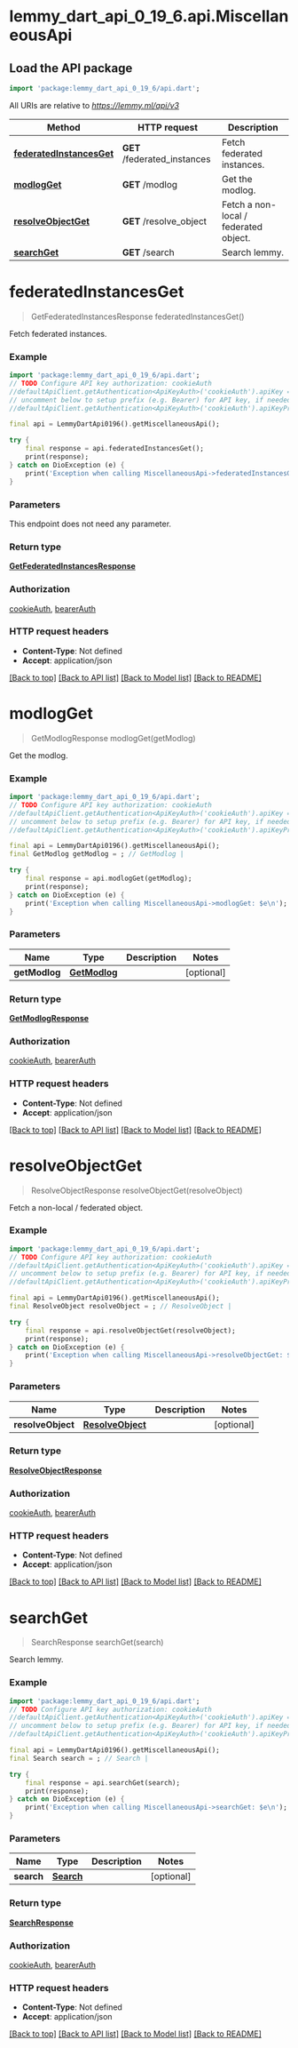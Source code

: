 # lemmy_dart_api_0_19_6.api.MiscellaneousApi

## Load the API package
```dart
import 'package:lemmy_dart_api_0_19_6/api.dart';
```

All URIs are relative to *https://lemmy.ml/api/v3*

Method | HTTP request | Description
------------- | ------------- | -------------
[**federatedInstancesGet**](MiscellaneousApi.md#federatedinstancesget) | **GET** /federated_instances | Fetch federated instances.
[**modlogGet**](MiscellaneousApi.md#modlogget) | **GET** /modlog | Get the modlog.
[**resolveObjectGet**](MiscellaneousApi.md#resolveobjectget) | **GET** /resolve_object | Fetch a non-local / federated object.
[**searchGet**](MiscellaneousApi.md#searchget) | **GET** /search | Search lemmy.


# **federatedInstancesGet**
> GetFederatedInstancesResponse federatedInstancesGet()

Fetch federated instances.

### Example
```dart
import 'package:lemmy_dart_api_0_19_6/api.dart';
// TODO Configure API key authorization: cookieAuth
//defaultApiClient.getAuthentication<ApiKeyAuth>('cookieAuth').apiKey = 'YOUR_API_KEY';
// uncomment below to setup prefix (e.g. Bearer) for API key, if needed
//defaultApiClient.getAuthentication<ApiKeyAuth>('cookieAuth').apiKeyPrefix = 'Bearer';

final api = LemmyDartApi0196().getMiscellaneousApi();

try {
    final response = api.federatedInstancesGet();
    print(response);
} catch on DioException (e) {
    print('Exception when calling MiscellaneousApi->federatedInstancesGet: $e\n');
}
```

### Parameters
This endpoint does not need any parameter.

### Return type

[**GetFederatedInstancesResponse**](GetFederatedInstancesResponse.md)

### Authorization

[cookieAuth](../README.md#cookieAuth), [bearerAuth](../README.md#bearerAuth)

### HTTP request headers

 - **Content-Type**: Not defined
 - **Accept**: application/json

[[Back to top]](#) [[Back to API list]](../README.md#documentation-for-api-endpoints) [[Back to Model list]](../README.md#documentation-for-models) [[Back to README]](../README.md)

# **modlogGet**
> GetModlogResponse modlogGet(getModlog)

Get the modlog.

### Example
```dart
import 'package:lemmy_dart_api_0_19_6/api.dart';
// TODO Configure API key authorization: cookieAuth
//defaultApiClient.getAuthentication<ApiKeyAuth>('cookieAuth').apiKey = 'YOUR_API_KEY';
// uncomment below to setup prefix (e.g. Bearer) for API key, if needed
//defaultApiClient.getAuthentication<ApiKeyAuth>('cookieAuth').apiKeyPrefix = 'Bearer';

final api = LemmyDartApi0196().getMiscellaneousApi();
final GetModlog getModlog = ; // GetModlog | 

try {
    final response = api.modlogGet(getModlog);
    print(response);
} catch on DioException (e) {
    print('Exception when calling MiscellaneousApi->modlogGet: $e\n');
}
```

### Parameters

Name | Type | Description  | Notes
------------- | ------------- | ------------- | -------------
 **getModlog** | [**GetModlog**](.md)|  | [optional] 

### Return type

[**GetModlogResponse**](GetModlogResponse.md)

### Authorization

[cookieAuth](../README.md#cookieAuth), [bearerAuth](../README.md#bearerAuth)

### HTTP request headers

 - **Content-Type**: Not defined
 - **Accept**: application/json

[[Back to top]](#) [[Back to API list]](../README.md#documentation-for-api-endpoints) [[Back to Model list]](../README.md#documentation-for-models) [[Back to README]](../README.md)

# **resolveObjectGet**
> ResolveObjectResponse resolveObjectGet(resolveObject)

Fetch a non-local / federated object.

### Example
```dart
import 'package:lemmy_dart_api_0_19_6/api.dart';
// TODO Configure API key authorization: cookieAuth
//defaultApiClient.getAuthentication<ApiKeyAuth>('cookieAuth').apiKey = 'YOUR_API_KEY';
// uncomment below to setup prefix (e.g. Bearer) for API key, if needed
//defaultApiClient.getAuthentication<ApiKeyAuth>('cookieAuth').apiKeyPrefix = 'Bearer';

final api = LemmyDartApi0196().getMiscellaneousApi();
final ResolveObject resolveObject = ; // ResolveObject | 

try {
    final response = api.resolveObjectGet(resolveObject);
    print(response);
} catch on DioException (e) {
    print('Exception when calling MiscellaneousApi->resolveObjectGet: $e\n');
}
```

### Parameters

Name | Type | Description  | Notes
------------- | ------------- | ------------- | -------------
 **resolveObject** | [**ResolveObject**](.md)|  | [optional] 

### Return type

[**ResolveObjectResponse**](ResolveObjectResponse.md)

### Authorization

[cookieAuth](../README.md#cookieAuth), [bearerAuth](../README.md#bearerAuth)

### HTTP request headers

 - **Content-Type**: Not defined
 - **Accept**: application/json

[[Back to top]](#) [[Back to API list]](../README.md#documentation-for-api-endpoints) [[Back to Model list]](../README.md#documentation-for-models) [[Back to README]](../README.md)

# **searchGet**
> SearchResponse searchGet(search)

Search lemmy.

### Example
```dart
import 'package:lemmy_dart_api_0_19_6/api.dart';
// TODO Configure API key authorization: cookieAuth
//defaultApiClient.getAuthentication<ApiKeyAuth>('cookieAuth').apiKey = 'YOUR_API_KEY';
// uncomment below to setup prefix (e.g. Bearer) for API key, if needed
//defaultApiClient.getAuthentication<ApiKeyAuth>('cookieAuth').apiKeyPrefix = 'Bearer';

final api = LemmyDartApi0196().getMiscellaneousApi();
final Search search = ; // Search | 

try {
    final response = api.searchGet(search);
    print(response);
} catch on DioException (e) {
    print('Exception when calling MiscellaneousApi->searchGet: $e\n');
}
```

### Parameters

Name | Type | Description  | Notes
------------- | ------------- | ------------- | -------------
 **search** | [**Search**](.md)|  | [optional] 

### Return type

[**SearchResponse**](SearchResponse.md)

### Authorization

[cookieAuth](../README.md#cookieAuth), [bearerAuth](../README.md#bearerAuth)

### HTTP request headers

 - **Content-Type**: Not defined
 - **Accept**: application/json

[[Back to top]](#) [[Back to API list]](../README.md#documentation-for-api-endpoints) [[Back to Model list]](../README.md#documentation-for-models) [[Back to README]](../README.md)

